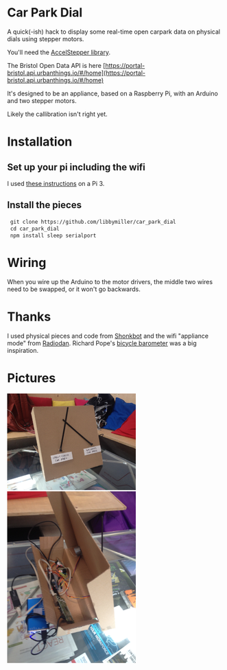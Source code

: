 # Car Park Dial

A quick(-ish) hack to display some real-time open carpark data 
on physical dials using stepper motors.

You'll need the [AccelStepper 
library](http://www.airspayce.com/mikem/arduino/AccelStepper/).

The Bristol Open Data API is here 
[https://portal-bristol.api.urbanthings.io/#/home](https://portal-bristol.api.urbanthings.io/#/home)

It's designed to be an appliance, based on a Raspberry Pi, with an 
Arduino and two stepper motors.

Likely the callibration isn't right yet.

# Installation

## Set up your pi including the wifi

I used [these 
instructions](https://planb.nicecupoftea.org/2016/03/20/wifi-connect-quick-wifi-access-point-to-tell-a-raspberry-pi-about-a-wifi-network/) 
on a Pi 3.

## Install the pieces

     git clone https://github.com/libbymiller/car_park_dial
     cd car_park_dial
     npm install sleep serialport

# Wiring

When you wire up the Arduino to the motor drivers, the middle two wires 
need to be swapped, or it won't go backwards.

# Thanks

I used physical pieces and code from 
[Shonkbot](https://github.com/jarkman/shonkbot) and the wifi "appliance mode" from [Radiodan](http://radiodan.net). Richard Pope's [bicycle barometer](http://www.cyclelove.net/2012/12/bicycle-barometer-a-nanode-project-by-richard-pope/) was a big inspiration.


# Pictures

<img src="img/IMG_2376.JPG" width="300px" />
<img src="img/IMG_2377.JPG" width="300px" />


